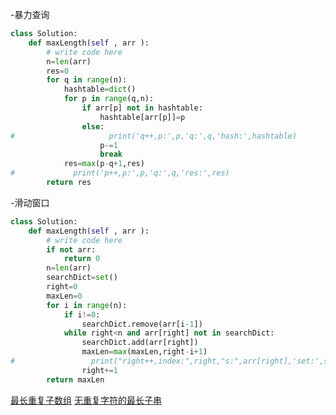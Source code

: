 -暴力查询
```python
class Solution:
    def maxLength(self , arr ):
        # write code here
        n=len(arr)
        res=0
        for q in range(n):
            hashtable=dict()
            for p in range(q,n):                
                if arr[p] not in hashtable:
                    hashtable[arr[p]]=p
                else:    
#                     print('q++,p:',p,'q:',q,'hash:',hashtable)
                    p-=1
                    break                    
            res=max(p-q+1,res)
#             print('p++,p:',p,'q:',q,'res:',res)
        return res
```
-滑动窗口
```python
class Solution:
    def maxLength(self , arr ):
        # write code here
        if not arr:
            return 0
        n=len(arr)
        searchDict=set()
        right=0
        maxLen=0
        for i in range(n):
            if i!=0:
                searchDict.remove(arr[i-1])
            while right<n and arr[right] not in searchDict:                  
                searchDict.add(arr[right])  
                maxLen=max(maxLen,right-i+1)
#                 print("right++,index:",right,"s:",arr[right],'set:',searchDict)  
                right+=1
        return maxLen
```
[最长重复子数组](https://www.nowcoder.com/practice/b56799ebfd684fb394bd315e89324fb4?tpId=117&&tqId=37816&&companyId=239&rp=1&ru=/company/home/code/239&qru=/ta/job-code-high/question-ranking)
[无重复字符的最长子串](https://leetcode-cn.com/problems/longest-substring-without-repeating-characters/solution/wu-zhong-fu-zi-fu-de-zui-chang-zi-chuan-by-leetc-2/)
